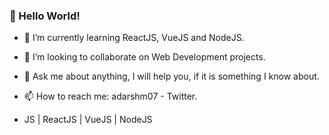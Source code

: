 ### 👋 Hello World!

- 🌱 I’m currently learning ReactJS, VueJS and NodeJS.
- 👯 I’m looking to collaborate on Web Development projects.
- 💬 Ask me about anything, I will help you, if it is something I know about.
- 📫 How to reach me: adarshm07 - Twitter.

- JS | ReactJS | VueJS | NodeJS
